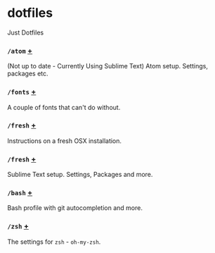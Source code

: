 # dotfiles
Just Dotfiles

### `/atom` [+](atom)
(Not up to date - Currently Using Sublime Text) Atom setup. Settings, packages etc.

### `/fonts` [+](fonts)
A couple of fonts that can't do without.

### `/fresh` [+](fresh)
Instructions on a fresh OSX installation.

### `/fresh` [+](fresh)
Sublime Text setup. Settings, Packages and more.

### `/bash` [+](bash)
Bash profile with git autocompletion and more.

### `/zsh` [+](zsh)
The settings for `zsh` - `oh-my-zsh`.

